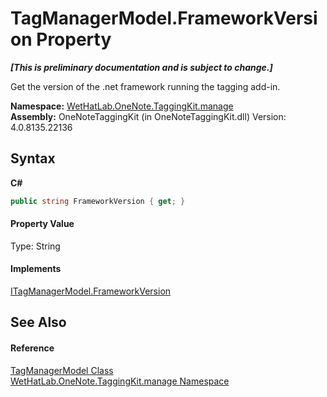 # TagManagerModel.FrameworkVersion Property 
 _**\[This is preliminary documentation and is subject to change.\]**_

Get the version of the .net framework running the tagging add-in.

**Namespace:**&nbsp;<a href="6c09c3a7-2ecd-33d5-2ed0-acefd996500f.md">WetHatLab.OneNote.TaggingKit.manage</a><br />**Assembly:**&nbsp;OneNoteTaggingKit (in OneNoteTaggingKit.dll) Version: 4.0.8135.22136

## Syntax

**C#**<br />
``` C#
public string FrameworkVersion { get; }
```


#### Property Value
Type: String

#### Implements
<a href="762d4b16-4989-5aee-3ddf-6b1edd0eb38d.md">ITagManagerModel.FrameworkVersion</a><br />

## See Also


#### Reference
<a href="0501014e-b454-6ea6-53dd-ea5cf4e8e537.md">TagManagerModel Class</a><br /><a href="6c09c3a7-2ecd-33d5-2ed0-acefd996500f.md">WetHatLab.OneNote.TaggingKit.manage Namespace</a><br />
